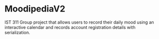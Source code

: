 # MoodipediaV2
IST 311 Group project that allows users to record their daily mood using an interactive calendar and records account registration details with serialization.
